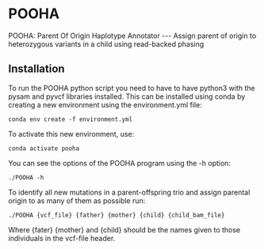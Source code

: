 # POOHA
POOHA: Parent Of Origin Haplotype Annotator ---
Assign parent of origin to heterozygous variants in a child using read-backed phasing


## Installation
To run the POOHA python script you need to have to have python3 with the pysam and pyvcf libraries installed. This can be installed using conda by creating a new environment using the environment.yml file:
```
conda env create -f environment.yml
```
To activate this new environment, use:
```
conda activate pooha
```
You can see the options of the POOHA program using the -h option:
```
./POOHA -h
```
To identify all new mutations in a parent-offspring trio and assign parental origin to as many of them as possible run:
```
./POOHA {vcf_file} {father} {mother} {child} {child_bam_file}
```
Where {fater} {mother} and {child} should be the names given to those individuals in the vcf-file header.

